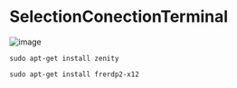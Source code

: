 # SelectionConectionTerminal
![image](https://github.com/viniciusmarquesvaz/TerminalConnection/assets/80642632/77d7c726-c611-4af1-9269-77b11c7a27ce)

```
sudo apt-get install zenity
```

```
sudo apt-get install frerdp2-x12
```


